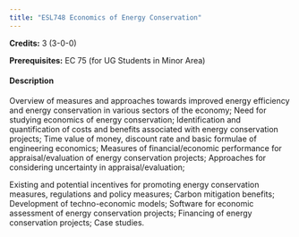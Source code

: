 ```yaml
---
title: "ESL748 Economics of Energy Conservation"
---
```

**Credits:** 3 (3-0-0)

**Prerequisites:** EC 75 (for UG Students in Minor Area)

#### Description
Overview of measures and approaches towards improved energy efficiency and energy conservation in various sectors of the economy; Need for studying economics of energy conservation; Identification and quantification of costs and benefits associated with energy conservation projects; Time value of money, discount rate and basic formulae of engineering economics; Measures of financial/economic performance for appraisal/evaluation of energy conservation projects; Approaches for considering uncertainty in appraisal/evaluation;

Existing and potential incentives for promoting energy conservation measures, regulations and policy measures; Carbon mitigation benefits; Development of techno-economic models; Software for economic assessment of energy conservation projects; Financing of energy conservation projects; Case studies.